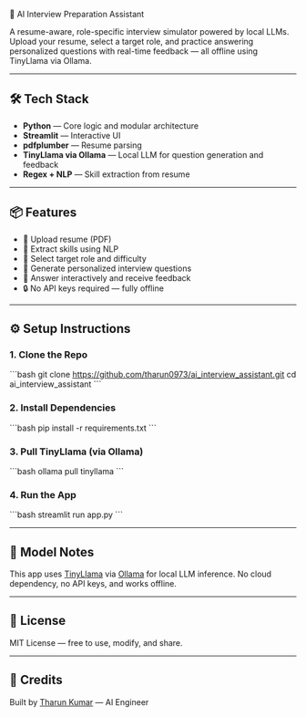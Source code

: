  🧠 AI Interview Preparation Assistant

A resume-aware, role-specific interview simulator powered by local LLMs. Upload your resume, select a target role, and practice answering personalized questions with real-time feedback — all offline using TinyLlama via Ollama.

---

## 🛠️ Tech Stack

- **Python** — Core logic and modular architecture  
- **Streamlit** — Interactive UI  
- **pdfplumber** — Resume parsing  
- **TinyLlama via Ollama** — Local LLM for question generation and feedback  
- **Regex + NLP** — Skill extraction from resume  

---

## 📦 Features

- 📄 Upload resume (PDF)  
- 🧠 Extract skills using NLP  
- 🎯 Select target role and difficulty  
- 🤖 Generate personalized interview questions  
- 💬 Answer interactively and receive feedback  
- 🔒 No API keys required — fully offline  

---

## ⚙️ Setup Instructions

### 1. Clone the Repo
\`\`\`bash
git clone https://github.com/tharun0973/ai_interview_assistant.git
cd ai_interview_assistant
\`\`\`

### 2. Install Dependencies
\`\`\`bash
pip install -r requirements.txt
\`\`\`

### 3. Pull TinyLlama (via Ollama)
\`\`\`bash
ollama pull tinyllama
\`\`\`

### 4. Run the App
\`\`\`bash
streamlit run app.py
\`\`\`

---

## 🧠 Model Notes

This app uses [TinyLlama](https://ollama.com/library/tinyllama) via [Ollama](https://ollama.com) for local LLM inference. No cloud dependency, no API keys, and works offline.

---

## 📄 License

MIT License — free to use, modify, and share.

---

## 🙌 Credits

Built by [Tharun Kumar](https://github.com/tharun0973) — AI Engineer 

